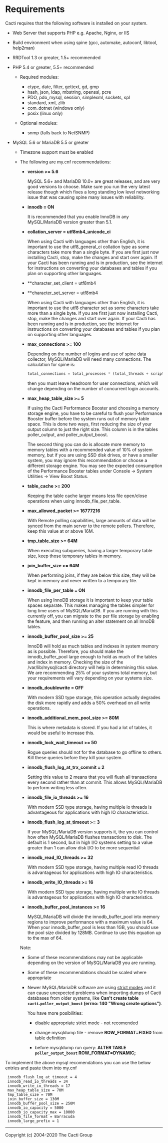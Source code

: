 # Requirements

Cacti requires that the following software is installed on your system.

- Web Server that supports PHP e.g. Apache, Nginx, or IIS

- Build environment when using spine (gcc, automake, autoconf, libtool,
  help2man)

- RRDTool 1.3 or greater, 1.5+ recommended

- PHP 5.4 or greater, 5.5+ recommended
  - Required modules:
    - ctype, date, filter, gettext, gd, gmp
    - hash, json, ldap, mbstring, openssl, pcre
    - PDO, pdo_mysql, session, simplexml, sockets, spl
    - standard, xml, zlib
    - com_dotnet (windows only)
    - posix (linux only)

  - Optional modules:
    - snmp (falls back to NetSNMP)

- MySQL 5.6 or MariaDB 5.5 or greater
  - Timezone support must be enabled

  - The following are my.cnf recommendations:

    - **version >= 5.6**

      MySQL 5.6+ and MariaDB 10.0+ are great releases, and are very good
      versions to choose. Make sure you run the very latest release though
      which fixes a long standing low level networking issue that was causing
      spine many issues with reliability.

    - **innodb = ON**

      It is recommended that you enable InnoDB in any MySQL/MariaDB version
      greater than 5.1.

    - **collation_server = utf8mb4_unicode_ci**

      When using Cacti with languages other than English, it is important to
      use the utf8_general_ci collation type as some characters take more than
      a single byte.  If you are first just now installing Cacti, stop, make
      the changes and start over again.  If your Cacti has been running and is
      in production, see the internet for instructions on converting your
      databases and tables if you plan on supporting other languages.

    - **character_set_client = utf8mb4
    - **character_set_server = utf8mb4

      When using Cacti with languages other than English, it is important to
      use the utf8 character set as some characters take more than a single
      byte. If you are first just now installing Cacti, stop, make the changes
      and start over again. If your Cacti has been running and is in
      production, see the internet for instructions on converting your
      databases and tables if you plan on supporting other languages.

    - **max_connections >= 100**

      Depending on the number of logins and use of spine data collector,
      MySQL/MariaDB will need many connections.  The calculation for spine is:

      ```php
      total_connections = total_processes * (total_threads + script_servers + 1)
      ```

      then you must leave headroom for user connections, which will change
      depending on the number of concurrent login accounts.

    - **max_heap_table_size >= 5**

      If using the Cacti Performance Booster and choosing a memory storage
      engine, you have to be careful to flush your Performance Booster buffer
      before the system runs out of memory table space.  This is done two
      ways, first reducing the size of your output column to just the right
      size.  This column is in the tables poller_output, and
      poller_output_boost.

      The second thing you can do is allocate more memory to memory tables
      with a recommended value of 10% of system memory, but if you are using
      SSD disk drives, or have a smaller system, you may ignore this
      recommendation or choose a different storage engine.  You may see the
      expected consumption of the Performance Booster tables under Console ->
      System Utilities -> View Boost Status.

    - **table_cache >= 200**

      Keeping the table cache larger means less file open/close operations
      when using innodb_file_per_table.

    - **max_allowed_packet >= 16777216**

      With Remote polling capabilities, large amounts of data will be synced
      from the main server to the remote pollers.  Therefore, keep this value
      at or above 16M.

    - **tmp_table_size >= 64M**

      When executing subqueries, having a larger temporary table size, keep
      those temporary tables in memory.

    - **join_buffer_size >= 64M**

      When performing joins, if they are below this size, they will be kept in
      memory and never written to a temporary file.

    - **innodb_file_per_table = ON**

      When using InnoDB storage it is important to keep your table spaces
      separate.  This makes managing the tables simpler for long time users of
      MySQL/MariaDB.  If you are running with this currently off, you can
      migrate to the per file storage by enabling the feature, and then
      running an alter statement on all InnoDB tables.

    - **innodb_buffer_pool_size >= 25**

      InnoDB will hold as much tables and indexes in system memory as is
      possible.  Therefore, you should make the innodb_buffer_pool large
      enough to hold as much of the tables and index in memory.  Checking the
      size of the /var/lib/mysql/cacti directory will help in determining this
      value.  We are recommending 25% of your systems total memory, but your
      requirements will vary depending on your systems size.

    - **innodb_doublewrite = OFF**

      With modern SSD type storage, this operation actually degrades the disk
      more rapidly and adds a 50% overhead on all write operations.

    - **innodb_additional_mem_pool_size >= 80M**

      This is where metadata is stored. If you had a lot of tables, it would
      be useful to increase this.

    - **innodb_lock_wait_timeout >= 50**

      Rogue queries should not for the database to go offline to others.  Kill
      these queries before they kill your system.

    - **innodb_flush_log_at_trx_commit = 2**

      Setting this value to 2 means that you will flush all transactions every
      second rather than at commit.  This allows MySQL/MariaDB to perform
      writing less often.

    - **innodb_file_io_threads >= 16**

      With modern SSD type storage, having multiple io threads is advantageous
      for applications with high IO characteristics.

    - **innodb_flush_log_at_timeout >= 3**

      If your MySQL/MariaDB version supports it, the you can control how often
      MySQL/MariaDB flushes transactions to disk.  The default is 1 second,
      but in high I/O systems setting to a value greater than 1 can allow disk
      I/O to be more sequential

    - **innodb_read_IO_threads >= 32**

      With modern SSD type storage, having multiple read IO threads is
      advantageous for applications with high IO characteristics.

    - **innodb_write_IO_threads >= 16**

      With modern SSD type storage, having multiple write IO threads is
      advantageous for applications with high IO characteristics.

    - **innodb_buffer_pool_instances >= 16**

      MySQL/MariaDB will divide the innodb_buffer_pool into memory regions to
      improve performance with a maximum value is 64.  When your
      innodb_buffer_pool is less than 1GB, you should use the pool size
      divided by 128MB. Continue to use this equation up to the max of 64.

    Note:

    - Some of these recommendations may not be applicable depending on the
      version of MySQL/MariaDB you are running.

    - Some of these recommendations should be scaled where appropriate

    - Newer MySQL/MariaDB software are using [strict
      modes](https://dev.mysql.com/doc/refman/8.0/en/sql-mode.html) and it can
      cause unexpected problems when importing dumps of Cacti databases from
      older systems, like **Can't create table `cacti`.`poller_output_boost`
      (errno: 140 "Wrong create options")**.

      You have more posibilities:

      - disable appropriate strict mode - not recomended

      - change mysqldump file - remove **ROW_FORMAT=FIXED** from table
        definition

      - before mysqldump run query:
        **ALTER TABLE `poller_output_boost` ROW_FORMAT=DYNAMIC;**

To implement the above mysql recomendations you can use the below entries and
paste them into my.cnf

```console
 innodb_flush_log_at_timeout = 4
 innodb_read_io_threads = 34
 innodb_write_io_threads = 17
 max_heap_table_size = 70M
 tmp_table_size = 70M
 join_buffer_size = 130M
 innodb_buffer_pool_size = 250M
 innodb_io_capacity = 5000
 innodb_io_capacity_max = 10000
 innodb_file_format = Barracuda
 innodb_large_prefix = 1
 ```

---
Copyright (c) 2004-2020 The Cacti Group
